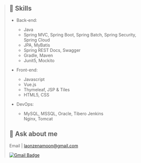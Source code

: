 > ## 🌱  Skills
> 
> * Back-end:
>   * Java
>   * Spring MVC, Spring Boot, Spring Batch, Spring Security, Spring Cloud
>   * JPA, MyBatis
>   * Spring REST Docs, Swagger
>   * Gradle, Maven
>   * Junit5, Mockito
>   
> * Front-end:
>   * Javascript
>   * Vue.js
>   * Thymeleaf, JSP & Tiles
>   * HTML5, CSS
> 
> * DevOps: 
>   * MySQL, MSSQL, Oracle, Tibero
> Jenkins  
> Nginx, Tomcat
> 
> ## 💬 Ask about me
> Email | laonzenamoon@gmail.com
> 
> [![Gmail Badge](https://img.shields.io/badge/Gmail-d14836?style=flat-square&logo=Gmail&logoColor=white&link=mailto:laonzenamoon@gmail.com)](mailto:laonzenamoon@gmail.com)

<!--
**LaOnZenaMoon/LaOnZenaMoon** is a ✨ _special_ ✨ repository because its `README.md` (this file) appears on your GitHub profile.

Here are some ideas to get you started:

- 🔭 I’m currently working on ...
- 🌱 I’m currently learning ...
- 👯 I’m looking to collaborate on ...
- 🤔 I’m looking for help with ...
- 
- 📫 How to reach me: ...
- 😄 Pronouns: ...
- ⚡ Fun fact: ...
-->
